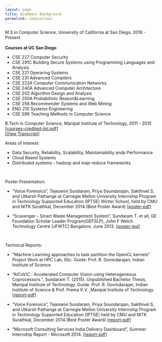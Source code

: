 ```yaml
---
layout: page
title: Academic Background
permalink: /education/
---
```


M.S in Computer Science, University of California at San Diego, 2016 - Present  </br></br>
**Courses at UC San Diego** <br/>

- CSE 227  	Computer Security
- CSE 291C  Building Secure Systems using Programming Languages and Analysis
- CSE 221   Operaring Systems 
- CSE 231   Advanced Compilers
- CSE 222A  Computer Communication Networks
- CSE 240A  Advanced Computer Architecture
- CSE 202  	Algorithm Design and Analysis
- CSE 250A 	Probabilistic Reason&Learning
- CSE 258   Recommender Systems and Web Mining 
- ENG 210   Systems Engineering
- CSE 599   Teaching Methods in Computer Science 


B.Tech in Computer Science, Manipal Institute of Technology, 2011 - 2015 <br/>
<a href ="{{ site.baseurl }}/assets/courses-manipal.pdf"> [courses-credited-list.pdf] <br/>
<a href ="{{ site.baseurl }}/assets/transcript.pdf"> [View Transcript] </a> <br/>


Areas of Interest:  <br/>

- Data Security, Reliability, Scalability, Maintainability andp Performance
- Cloud Based Systems
- Distributed systems -  hadoop and map-reduce frameworks 

<br/>

Poster Presentation: <br/>

- “Voice Forensics”, Tejeswini Sundaram, Priya Soundarajan, Sakthivel.S, and
Utkarsh Pathange at Carnegie Mellon University Internship Program in Technology Supported Education
(IPTSE) Winter School, held by CMU and NITK Surathkal, December 2014.(Best Poster Award)
<a href ="{{ site.baseurl }}/assets/FinalPoster-VoiceForensics.pdf"> [poster-pdf] </a>

- “Scavenger - Smart Waste Management System”, Sundaram T. et all, GE Foundation Scholar Leader Program(GEFSLP), 
John F Welch Technology Centre (JFWTC) Bangalore, June 2013.
<a href ="{{ site.baseurl }}/assets/scavenger.jpg"> [poster-jpg] </a>

</br>

Technical Reports: </br>

- "Machine Learning approaches to task partition the OpenCL kernels"<br/>
Project Work at HPC Lab, IISc. Guide: Prof. R. Govindarajan, Indian Institute of Science

- “AlCoViC : Accelerated Computer Vision using Heterogeneous Coprocessors.”,
Sundaram T. (2015). Unpublished Bachelor Thesis, Manipal Institute
of Technology. Guide: Prof. R. Govindarajan, Indian Institute of Science & Prof.
Prema K.V. ,Manipal Institute of Technology.<a href ="{{ site.baseurl }}/assets/alcovic-report.pdf"> [report-pdf]</a>

- “Voice Forensics”, Tejeswini Sundaram, Priya Soundarajan, Sakthivel.S, and
Utkarsh Pathange at Carnegie Mellon University Internship Program in Technology Supported Education
(IPTSE) held by CMU and NITK Surathkal, December 2014.(Best Poster Award)
<a href ="{{ site.baseurl }}/assets/voicereport.pdf"> [report-pdf] </a>

- “Microsoft Consulting Services India Delivery Dashboard”, Summer Internship Report - Microsoft 2014. 
<a href = "{{ site.baseurl }}/assets/mcs-internship-report.pdf"> [report-pdf] </a>


<br/>
<br/>
<br/>
<br/>












